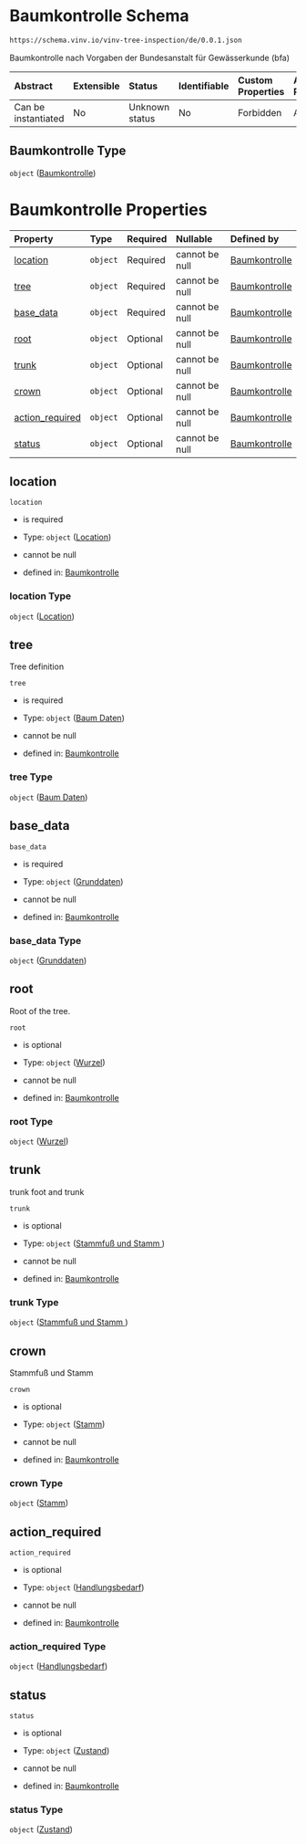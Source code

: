 # Baumkontrolle Schema

```txt
https://schema.vinv.io/vinv-tree-inspection/de/0.0.1.json
```

Baumkontrolle nach Vorgaben der Bundesanstalt für Gewässerkunde (bfa)

| Abstract            | Extensible | Status         | Identifiable | Custom Properties | Additional Properties | Access Restrictions | Defined In                                                                                                               |
| :------------------ | :--------- | :------------- | :----------- | :---------------- | :-------------------- | :------------------ | :----------------------------------------------------------------------------------------------------------------------- |
| Can be instantiated | No         | Unknown status | No           | Forbidden         | Allowed               | none                | [dereferenced.doc.json](../../../../../../vinv-schemas/vinv-tree/out/0.0.1/dereferenced.doc.json "open original schema") |

## Baumkontrolle Type

`object` ([Baumkontrolle](dereferenced.md))

# Baumkontrolle Properties

| Property                             | Type     | Required | Nullable       | Defined by                                                                                                                                          |
| :----------------------------------- | :------- | :------- | :------------- | :-------------------------------------------------------------------------------------------------------------------------------------------------- |
| [location](#location)                | `object` | Required | cannot be null | [Baumkontrolle](dereferenced-properties-location.md "https://schema.vinv.io/vinv-tree-inspection/de/0.0.1.json#/properties/location")               |
| [tree](#tree)                        | `object` | Required | cannot be null | [Baumkontrolle](dereferenced-properties-baum-daten.md "https://schema.vinv.io/vinv-tree-inspection/de/0.0.1.json#/properties/tree")                 |
| [base\_data](#base_data)             | `object` | Required | cannot be null | [Baumkontrolle](dereferenced-properties-grunddaten.md "https://schema.vinv.io/vinv-tree-inspection/de/0.0.1.json#/properties/base_data")            |
| [root](#root)                        | `object` | Optional | cannot be null | [Baumkontrolle](dereferenced-properties-wurzel.md "https://schema.vinv.io/vinv-tree-inspection/de/0.0.1.json#/properties/root")                     |
| [trunk](#trunk)                      | `object` | Optional | cannot be null | [Baumkontrolle](dereferenced-properties-stammfuß-und-stamm-.md "https://schema.vinv.io/vinv-tree-inspection/de/0.0.1.json#/properties/trunk")       |
| [crown](#crown)                      | `object` | Optional | cannot be null | [Baumkontrolle](dereferenced-properties-stamm.md "https://schema.vinv.io/vinv-tree-inspection/de/0.0.1.json#/properties/crown")                     |
| [action\_required](#action_required) | `object` | Optional | cannot be null | [Baumkontrolle](dereferenced-properties-handlungsbedarf.md "https://schema.vinv.io/vinv-tree-inspection/de/0.0.1.json#/properties/action_required") |
| [status](#status)                    | `object` | Optional | cannot be null | [Baumkontrolle](dereferenced-properties-zustand.md "https://schema.vinv.io/vinv-tree-inspection/de/0.0.1.json#/properties/status")                  |

## location



`location`

*   is required

*   Type: `object` ([Location](dereferenced-properties-location.md))

*   cannot be null

*   defined in: [Baumkontrolle](dereferenced-properties-location.md "https://schema.vinv.io/vinv-tree-inspection/de/0.0.1.json#/properties/location")

### location Type

`object` ([Location](dereferenced-properties-location.md))

## tree

Tree definition

`tree`

*   is required

*   Type: `object` ([Baum Daten](dereferenced-properties-baum-daten.md))

*   cannot be null

*   defined in: [Baumkontrolle](dereferenced-properties-baum-daten.md "https://schema.vinv.io/vinv-tree-inspection/de/0.0.1.json#/properties/tree")

### tree Type

`object` ([Baum Daten](dereferenced-properties-baum-daten.md))

## base\_data



`base_data`

*   is required

*   Type: `object` ([Grunddaten](dereferenced-properties-grunddaten.md))

*   cannot be null

*   defined in: [Baumkontrolle](dereferenced-properties-grunddaten.md "https://schema.vinv.io/vinv-tree-inspection/de/0.0.1.json#/properties/base_data")

### base\_data Type

`object` ([Grunddaten](dereferenced-properties-grunddaten.md))

## root

Root of the tree.

`root`

*   is optional

*   Type: `object` ([Wurzel](dereferenced-properties-wurzel.md))

*   cannot be null

*   defined in: [Baumkontrolle](dereferenced-properties-wurzel.md "https://schema.vinv.io/vinv-tree-inspection/de/0.0.1.json#/properties/root")

### root Type

`object` ([Wurzel](dereferenced-properties-wurzel.md))

## trunk

trunk foot and trunk

`trunk`

*   is optional

*   Type: `object` ([Stammfuß und Stamm ](dereferenced-properties-stammfuß-und-stamm-.md))

*   cannot be null

*   defined in: [Baumkontrolle](dereferenced-properties-stammfuß-und-stamm-.md "https://schema.vinv.io/vinv-tree-inspection/de/0.0.1.json#/properties/trunk")

### trunk Type

`object` ([Stammfuß und Stamm ](dereferenced-properties-stammfuß-und-stamm-.md))

## crown

Stammfuß und Stamm

`crown`

*   is optional

*   Type: `object` ([Stamm](dereferenced-properties-stamm.md))

*   cannot be null

*   defined in: [Baumkontrolle](dereferenced-properties-stamm.md "https://schema.vinv.io/vinv-tree-inspection/de/0.0.1.json#/properties/crown")

### crown Type

`object` ([Stamm](dereferenced-properties-stamm.md))

## action\_required



`action_required`

*   is optional

*   Type: `object` ([Handlungsbedarf](dereferenced-properties-handlungsbedarf.md))

*   cannot be null

*   defined in: [Baumkontrolle](dereferenced-properties-handlungsbedarf.md "https://schema.vinv.io/vinv-tree-inspection/de/0.0.1.json#/properties/action_required")

### action\_required Type

`object` ([Handlungsbedarf](dereferenced-properties-handlungsbedarf.md))

## status



`status`

*   is optional

*   Type: `object` ([Zustand](dereferenced-properties-zustand.md))

*   cannot be null

*   defined in: [Baumkontrolle](dereferenced-properties-zustand.md "https://schema.vinv.io/vinv-tree-inspection/de/0.0.1.json#/properties/status")

### status Type

`object` ([Zustand](dereferenced-properties-zustand.md))
